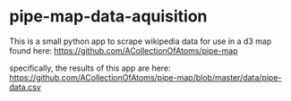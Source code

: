 # pipe-map-data-aquisition
This is a small python app to scrape wikipedia data for use in a d3 map found here: https://github.com/ACollectionOfAtoms/pipe-map

specifically, the results of this app are here: https://github.com/ACollectionOfAtoms/pipe-map/blob/master/data/pipe-data.csv
